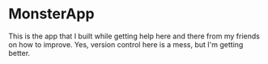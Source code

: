 # MonsterApp
This is the app that I built while getting help here and there from my friends on how to improve.
Yes, version control here is a mess, but I'm getting better.
